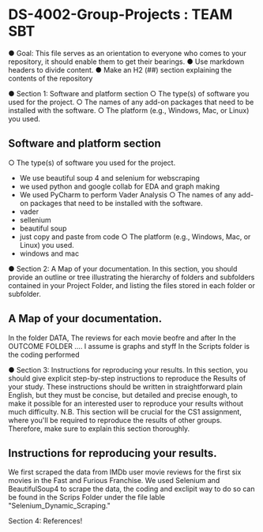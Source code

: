 # DS-4002-Group-Projects : TEAM SBT
  ● Goal: This file serves as an orientation to everyone who comes to your repository, it should enable them to get their bearings. ● Use markdown headers to divide content. ● Make an H2 (##) section explaining the contents of the repository 
  
  ● Section 1: Software and platform section ○ The type(s) of software you used for the project. ○ The names of any add-on packages that need to be installed with the software. ○ The platform (e.g., Windows, Mac, or Linux) you used.  

## Software and platform section
○	The type(s) of software you used for the project.
- We use beautiful soup 4 and selenium for webscraping
- we used python and google collab for EDA and graph making
- We used PyCharm to perform Vader Analysis
○	The names of any add-on packages that need to be installed with the software.
- vader
- sellenium
- beautiful soup
- just copy and paste from code
○	The platform (e.g., Windows, Mac, or Linux) you used.
- windows and mac

● Section 2: A Map of your documentation. In this section, you should provide an outline or tree illustrating the hierarchy of folders and subfolders contained in your Project Folder, and listing the files stored in each folder or subfolder.

## A Map of your documentation.
In the folder DATA, The reviews for each movie beofre and after
In the OUTCOME FOLDER .... I assume is graphs and styff
In the Scripts folder is the coding performed


● Section 3: Instructions for reproducing your results. In this section, you should give explicit step-by-step instructions to reproduce the Results of your study. These instructions should be written in straightforward plain English, but they must be concise, but detailed and precise enough, to make it possible for an interested user to reproduce your results without much difficulty. N.B. This section will be crucial for the CS1 assignment, where you'll be required to reproduce the results of other groups. Therefore, make sure to explain this section thoroughly.

## Instructions for reproducing your results. 
We first scraped the data from IMDb user movie reviews for the first six movies in the Fast and Furious Franchise. We used Selenium and BeautifulSoup4 to scrape the data, the coding and exclipit way to do so can be found in the Scrips Folder under the file lable "Selenium_Dynamic_Scraping."

Section 4: References!
